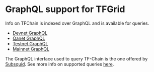 # GraphQL support for TFGrid

Info on TFChain is indexed over GraphQL and is available for queries.

- [Devnet GraphQL](https://graphql.dev.grid.tf/graphql)
- [Qanet GraphQL](https://graphql.qa.grid.tf/graphql)
- [Testnet GraphQL](https://graphql.test.grid.tf/graphql)
- [Mainnet GraphQL](https://graphql.grid.tf/graphql)

The GraphQL interface used to query TF-Chain is the one offered by [Subsquid](https://docs.subsquid.io/). See more info on supported queries [here](https://docs.subsquid.io/queries).

